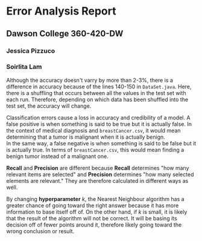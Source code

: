 # Error Analysis Report
## Dawson College 360-420-DW
### Jessica Pizzuco
### Soirlita Lam

Although the accuracy doesn't varry by more than 2-3%, there is a difference in
accuracy because of the lines 140-150 in `DataSet.java`. Here, there is 
a shuffling that occurs between all the values in the test set with each run.
Therefore, depending on which data has been shuffled into the test set, the
accuracy will change.

Classification errors cause a loss in accuracy and credibility of a model.
A false positive is when something is said to be true but it is actually false. 
In the context of medical diagnosis and `breastCancer.csv`, it would mean determining
that a tumor is malignant when it is actually benign.  
In the same way, a false negative is when something is said to be false but it is actually true.
In terms of `breastCancer.csv`, this would mean finding a benign tumor instead of a malignant one.

**Recall** and **Precision** are different because **Recall** determines "how many relevant items are selected"
and **Precision** determines "how many selected elements are relevant." They are therefore calculated in different ways as well.


By changing **hyperparameter** *k*, the Nearest Neighbour algorithm has a greater chance of going toward 
the right answer because it has more information to base itself off of. On the other hand, if *k* is small,
it is likely that the result of the algorithm will not be correct. It will be basing its decision off of fewer 
points around it, therefore likely going toward the wrong conclusion or result. 
